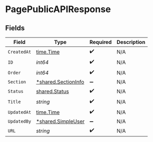 # PagePublicAPIResponse


## Fields

| Field                                                     | Type                                                      | Required                                                  | Description                                               |
| --------------------------------------------------------- | --------------------------------------------------------- | --------------------------------------------------------- | --------------------------------------------------------- |
| `CreatedAt`                                               | [time.Time](https://pkg.go.dev/time#Time)                 | :heavy_check_mark:                                        | N/A                                                       |
| `ID`                                                      | *int64*                                                   | :heavy_check_mark:                                        | N/A                                                       |
| `Order`                                                   | *int64*                                                   | :heavy_check_mark:                                        | N/A                                                       |
| `Section`                                                 | [*shared.SectionInfo](../../models/shared/sectioninfo.md) | :heavy_minus_sign:                                        | N/A                                                       |
| `Status`                                                  | [shared.Status](../../models/shared/status.md)            | :heavy_check_mark:                                        | N/A                                                       |
| `Title`                                                   | *string*                                                  | :heavy_check_mark:                                        | N/A                                                       |
| `UpdatedAt`                                               | [time.Time](https://pkg.go.dev/time#Time)                 | :heavy_check_mark:                                        | N/A                                                       |
| `UpdatedBy`                                               | [*shared.SimpleUser](../../models/shared/simpleuser.md)   | :heavy_minus_sign:                                        | N/A                                                       |
| `URL`                                                     | *string*                                                  | :heavy_check_mark:                                        | N/A                                                       |